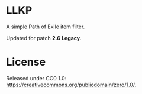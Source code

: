 # LLKP

A simple Path of Exile item filter.

Updated for patch **2.6 Legacy**.

# License

Released under CC0 1.0: https://creativecommons.org/publicdomain/zero/1.0/.
